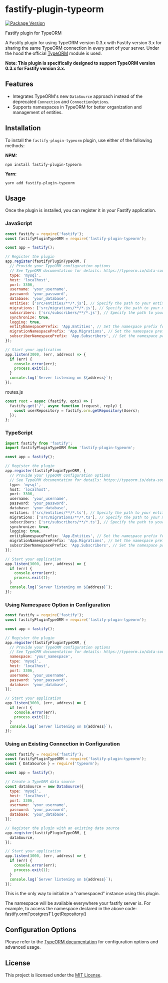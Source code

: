 # fastify-plugin-typeorm

[![Package Version](https://img.shields.io/npm/v/fastify-plugin-typeorm.svg)](https://npm.im/fastify-plugin-typeorm)

Fastify plugin for TypeORM 

A Fastify plugin for using TypeORM version 0.3.x with Fastify version 3.x for sharing the same TypeORM connection in every part of your server.
Under the hood the official [TypeORM](https://www.npmjs.com/package/typeorm) module is used.

**Note: This plugin is specifically designed to support TypeORM version 0.3.x for Fastify version 3.x.**

## Features

- Integrates TypeORM's new `DataSource` approach instead of the deprecated `Connection` and `ConnectionOptions`.
- Supports namespaces in TypeORM for better organization and management of entities.

## Installation

To install the `fastify-plugin-typeorm` plugin, use either of the following methods:

**NPM:**

```shell
npm install fastify-plugin-typeorm
```

**Yarn:**

```shell
yarn add fastify-plugin-typeorm
```

## Usage

Once the plugin is installed, you can register it in your Fastify application.

### JavaScript

```javascript
const fastify = require('fastify');
const fastifyPluginTypeORM = require('fastify-plugin-typeorm');

const app = fastify();

// Register the plugin
app.register(fastifyPluginTypeORM, {
  // Provide your TypeORM configuration options
  // See TypeORM documentation for details: https://typeorm.io/data-source-options
  type: 'mysql',
  host: 'localhost',
  port: 3306,
  username: 'your_username',
  password: 'your_password',
  database: 'your_database',
  entities: ['src/entities/**/*.js'], // Specify the path to your entity files
  migrations: ['src/migrations/**/*.js'], // Specify the path to your migration files
  subscribers: ['src/subscribers/**/*.js'], // Specify the path to your subscriber files
  synchronize: true,
  logging: true,
  entityNamespacePrefix: 'App.Entities', // Set the namespace prefix for entities
  migrationNamespacePrefix: 'App.Migrations', // Set the namespace prefix for migrations
  subscriberNamespacePrefix: 'App.Subscribers', // Set the namespace prefix for subscribers
});

// Start your application
app.listen(3000, (err, address) => {
  if (err) {
    console.error(err);
    process.exit(1);
  }
  console.log(`Server listening on ${address}`);
});
```

routes.js

```javascript
const root = async (fastify, opts) => {
  fastify.get('/', async function (request, reply) {
    const userRepository = fastify.orm.getRepository(Users);
  });
};
```

### TypeScript

```typescript
import fastify from 'fastify';
import fastifyPluginTypeORM from 'fastify-plugin-typeorm';

const app = fastify();

// Register the plugin
app.register(fastifyPluginTypeORM, {
  // Provide your TypeORM configuration options
  // See TypeORM documentation for details: https://typeorm.io/data-source-options
  type: 'mysql',
  host: 'localhost',
  port: 3306,
  username: 'your_username',
  password: 'your_password',
  database: 'your_database',
  entities: ['src/entities/**/*.ts'], // Specify the path to your entity files
  migrations: ['src/migrations/**/*.ts'], // Specify the path to your migration files
  subscribers: ['src/subscribers/**/*.ts'], // Specify the path to your subscriber files
  synchronize: true,
  logging: true,
  entityNamespacePrefix: 'App.Entities', // Set the namespace prefix for entities
  migrationNamespacePrefix: 'App.Migrations', // Set the namespace prefix for migrations
  subscriberNamespacePrefix: 'App.Subscribers', // Set the namespace prefix for subscribers
});

// Start your application
app.listen(3000, (err, address) => {
  if (err) {
    console.error(err);
    process.exit(1);
  }
  console.log(`Server listening on ${address}`);
});
```

### Using Namespace Option in Configuration

```javascript
const fastify = require('fastify');
const fastifyPluginTypeORM = require('fastify-plugin-typeorm');

const app = fastify();

// Register the plugin
app.register(fastifyPluginTypeORM, {
  // Provide your TypeORM configuration options
  // See TypeORM documentation for details: https://typeorm.io/data-source-options
  namespace: 'your_namespace',
  type: 'mysql',
  host: 'localhost',
  port: 3306,
  username: 'your_username',
  password: 'your_password',
  database: 'your_database',
});

// Start your application
app.listen(3000, (err, address) => {
  if (err) {
    console.error(err);
    process.exit(1);
  }
  console.log(`Server listening on ${address}`);
});
```

### Using an Existing Connection in Configuration

```javascript
const fastify = require('fastify');
const fastifyPluginTypeORM = require('fastify-plugin-typeorm');
const { DataSource } = require('typeorm');

const app = fastify();

// Create a TypeORM data source
const dataSource = new DataSource({
  type: 'mysql',
  host: 'localhost',
  port: 3306,
  username: 'your_username',
  password: 'your_password',
  database: 'your_database',
});

// Register the plugin with an existing data source
app.register(fastifyPluginTypeORM, {
  dataSource,
});

// Start your application
app.listen(3000, (err, address) => {
  if (err) {
    console.error(err);
    process.exit(1);
  }
  console.log(`Server listening on ${address}`);
});
```
This is the only way to initialize a "namespaced" instance using this plugin.

The namespace will be available everywhere your fastify server is. For example, to access the namespace declared in the above code: fastify.orm['postgres1'].getRepository()

## Configuration Options

Please refer to the [TypeORM documentation](https://typeorm.io/data-source-options) for configuration options and advanced usage.

## License

This project is licensed under the [MIT License](LICENSE).